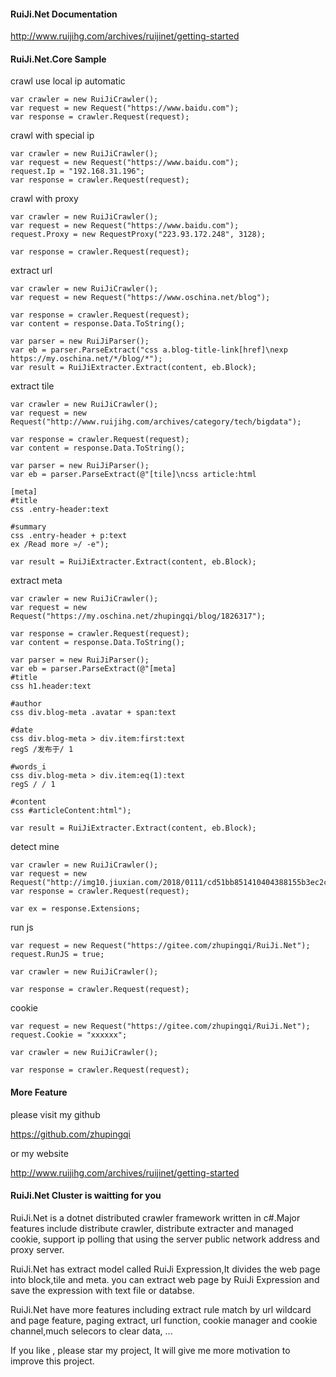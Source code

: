 ﻿
#### RuiJi.Net Documentation

http://www.ruijihg.com/archives/ruijinet/getting-started

#### RuiJi.Net.Core Sample



crawl use local ip automatic

	var crawler = new RuiJiCrawler();
	var request = new Request("https://www.baidu.com");
	var response = crawler.Request(request);


crawl with special ip

	var crawler = new RuiJiCrawler();
	var request = new Request("https://www.baidu.com");
	request.Ip = "192.168.31.196";
	var response = crawler.Request(request);

crawl with proxy

	var crawler = new RuiJiCrawler();
	var request = new Request("https://www.baidu.com");
	request.Proxy = new RequestProxy("223.93.172.248", 3128);

	var response = crawler.Request(request);

extract url

	var crawler = new RuiJiCrawler();
	var request = new Request("https://www.oschina.net/blog");

	var response = crawler.Request(request);
	var content = response.Data.ToString();

	var parser = new RuiJiParser();
	var eb = parser.ParseExtract("css a.blog-title-link[href]\nexp https://my.oschina.net/*/blog/*");
	var result = RuiJiExtracter.Extract(content, eb.Block);

extract tile

	var crawler = new RuiJiCrawler();
	var request = new Request("http://www.ruijihg.com/archives/category/tech/bigdata");

	var response = crawler.Request(request);
	var content = response.Data.ToString();

	var parser = new RuiJiParser();
	var eb = parser.ParseExtract(@"[tile]\ncss article:html

	[meta]
	#title
	css .entry-header:text

	#summary
	css .entry-header + p:text
	ex /Read more »/ -e");

	var result = RuiJiExtracter.Extract(content, eb.Block);


extract meta

	var crawler = new RuiJiCrawler();
	var request = new Request("https://my.oschina.net/zhupingqi/blog/1826317");

	var response = crawler.Request(request);
	var content = response.Data.ToString();

	var parser = new RuiJiParser();
	var eb = parser.ParseExtract(@"[meta]
	#title
	css h1.header:text

	#author
	css div.blog-meta .avatar + span:text

	#date
	css div.blog-meta > div.item:first:text
	regS /发布于/ 1

	#words_i
	css div.blog-meta > div.item:eq(1):text
	regS / / 1

	#content
	css #articleContent:html");

	var result = RuiJiExtracter.Extract(content, eb.Block);

detect mine

	var crawler = new RuiJiCrawler();
	var request = new Request("http://img10.jiuxian.com/2018/0111/cd51bb851410404388155b3ec2c505cf4.jpg");
	var response = crawler.Request(request);

	var ex = response.Extensions;

run js

	var request = new Request("https://gitee.com/zhupingqi/RuiJi.Net");
	request.RunJS = true;

	var crawler = new RuiJiCrawler();

	var response = crawler.Request(request);

cookie

	var request = new Request("https://gitee.com/zhupingqi/RuiJi.Net");
	request.Cookie = "xxxxxx";

	var crawler = new RuiJiCrawler();

	var response = crawler.Request(request);

#### More Feature

please visit my github

https://github.com/zhupingqi

or my website

http://www.ruijihg.com/archives/ruijinet/getting-started

#### RuiJi.Net Cluster is waitting for you

RuiJi.Net is a dotnet distributed crawler framework written in c#.Major features include distribute crawler, distribute extracter and managed cookie, support ip polling that using the server public network address and proxy server.

RuiJi.Net has extract model called RuiJi Expression,It divides the web page into block,tile and meta. you can extract web page by RuiJi Expression and save the expression with text file or databse.

RuiJi.Net have more features including extract rule match by url wildcard and page feature, paging extract, url function, cookie manager and cookie channel,much selecors to clear data, ...

If you like , please star my project, It will give me more motivation to improve this project.